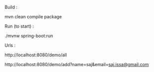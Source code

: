 Build : 

mvn clean compile package

Run (to start) :

./mvnw spring-boot:run

Urls :

http://localhost:8080/demo/all

http://localhost:8080/demo/add?name=saj&email=saj.issa@gmail.com
